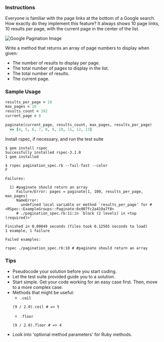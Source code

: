 ### Instructions

Everyone is familiar with the page links at the bottom of a Google search. How exactly do they implement this feature? It always shows 10 page links, 10 results per page, with the current page in the center of the list.

![Google Pagination Image](http://i.imgur.com/MDpBwqm.png)

Write a method that returns an array of page numbers to display when given:
  * The number of results to display per page.
  * The total number of pages to display in the list.
  * The total number of results.
  * The current page.

### Sample Usage

```ruby
results_per_page = 10
max_pages = 10
results_count = 392
current_page = 8

paginate(current_page, results_count, max_pages, results_per_page)
  => [4, 5, 6, 7, 8, 9, 10, 11, 12, 13]
```

Install rspec, if necessary, and run the test suite
```no-highlight
$ gem install rspec
Successfully installed rspec-3.1.0
1 gem installed

$ rspec pagination_spec.rb --fail-fast --color
F

Failures:

  1) #paginate should return an array
     Failure/Error: pages = paginate(1, 100, results_per_page, max_pages)
     NameError:
       undefined local variable or method `results_per_page' for #<RSpec::ExampleGroups::Paginate:0x007fc2a419a7f8>
     # ./pagination_spec.rb:11:in `block (2 levels) in <top (required)>'

Finished in 0.00049 seconds (files took 0.12565 seconds to load)
1 example, 1 failure

Failed examples:

rspec ./pagination_spec.rb:10 # #paginate should return an array
```

### Tips

* Pseudocode your solution before you start coding.
* Let the test suite provided guide you to a solution.
* Start simple. Get your code working for an easy case first. Then, move to a more complex case.
* Methods that might be useful:
  * `.ceil`
  ```
  (9 / 2.0).ceil # => 5
  ```
  * `.floor`
  ```
  (9 / 2.0).floor # => 4
  ```
* Look into 'optional method parameters' for Ruby methods.
